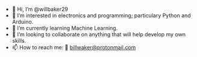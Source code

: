 - 👋 Hi, I’m @willbaker29
- 👀 I’m interested in electronics and programming; particulary Python and Arduino.
- 🌱 I’m currently learning Machine Learning.
- 💞️ I’m looking to collaborate on anything that will help develop my own skills.
- 📫 How to reach me: 📧 billwaker@protonmail.com

<!---
willbaker29/willbaker29 is a ✨ special ✨ repository because its `README.md` (this file) appears on your GitHub profile.
You can click the Preview link to take a look at your changes.
--->
